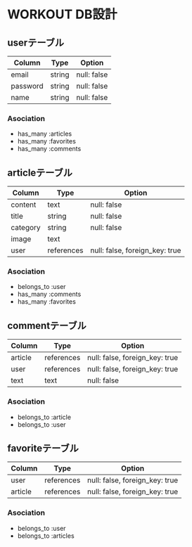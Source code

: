 # WORKOUT DB設計

## userテーブル
|Column|Type|Option|
|------|----|------|
|email|string|null: false|
|password|string|null: false|
|name|string|null: false|

### Asociation
- has_many :articles
- has_many :favorites
- has_many :comments

## articleテーブル
|Column|Type|Option|
|------|----|------|
|content|text|null: false|
|title|string|null: false|
|category|string|null: false|
|image|text||
|user|references|null: false, foreign_key: true|


### Asociation
- belongs_to :user
- has_many :comments
- has_many :favorites


## commentテーブル
|Column|Type|Option|
|------|----|------|
|article|references|null: false, foreign_key: true|
|user|references|null: false, foreign_key: true|
|text|text|null: false|

### Asociation
- belongs_to :article
- belongs_to :user

## favoriteテーブル
|Column|Type|Option|
|------|----|------|
|user|references|null: false, foreign_key: true|
|article|references|null: false, foreign_key: true|

### Asociation
- belongs_to :user
- belongs_to :articles


